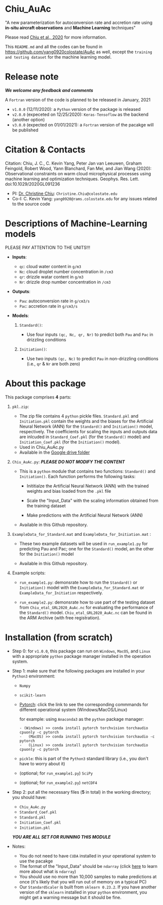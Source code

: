 # Chiu_AuAc
"A new parameterization for autoconversion rate and accretion rate using **in-situ aircraft observations** and **Machine Learning** techniques"

Please read [Chiu et al., 2020](https://agupubs.onlinelibrary.wiley.com/doi/10.1029/2020GL091236) for more information.

This `README.md` and all the codes can be found in https://github.com/yang0920colostate/AuAc as well, except the `training and testing dataset` for the machine learning model.

Release note
============
***We welcome any feedback and comments***

A `Fortran` version of the code is planned to be released in January, 2021

- `v1.0.0` (12/11/2020): a `Python` version of the package is released
- `v2.0.0` (expeceted on 12/25/2020): `Keras-Tensoflow` as the backend (another option)
- `v3.0.0` (expected on 01/01/2021): a `Fortran` version of the pacakge will be published

Citation & Contacts
===================
Citation: Chiu, J. C., C. Kevin Yang, Peter Jan van Leeuwen, Graham Feingold, Robert Wood, Yann Blanchard, Fan Mei, and Jian Wang (2020): Observational constraints on warm cloud microphysical processes using machine learning and optimization techniques. Geophys. Res. Lett. doi:10.1029/2020GL091236

* PI: [Dr. Christine Chiu](https://cloud-radiation.atmos.colostate.edu/): `Christine.Chiu@colostate.edu`
* Co-I: C. Kevin Yang: `yang0920@rams.colostate.edu` for any issues related to the source code

Descriptions of Machine-Learning models
=======================================
PLEASE PAY ATTENTION TO THE UNITS!!!

- **Inputs**: 
   - `qc`: cloud water content in `g/m3`
   - `Nc`: cloud droplet number concentration in `/cm3`
   - `qr`: drizzle watar content in `g/m3`
   - `Nr`: drizzle drop number concentration in `/cm3`
   
- **Outputs**: 
   - `Pau`: autoconversion rate in `g/cm3/s`
   - `Pac`: accretion rate in `g/cm3/s`

- **Models**:

   1. `Standard()`:
      - Use four inputs `(qc, Nc, qr, Nr)` to predict both `Pau` and `Pac` in drizzling conditions

   2. `Initiation()`: 
      - Use two inputs `(qc, Nc)` to predict `Pau` in non-drizzling conditions (i.e., `qr` & `Nr` are both zero)

About this package
==================
This package comprises **4** parts:

1. `pkl.zip`: 

   - The zip file contains 4 `python` pickle files. `Standard.pkl` and `Initiation.pkl` contain the weights and the biases for the Artificial Neural Network (ANN) for the `Standard()`  and `Initiation()` model, respectively. The coefficients for scaling the inputs and outputs data are inlcuded in `Standard_Coef.pkl` (for the `Standard()` model) and `Initiation_Coef.pkl` (for the `Initiation()` model). 
   - Used in Chiu_AuAc.py
   - Available in the [Google drive folder](https://drive.google.com/drive/folders/1YQtwRKVPUH_4ptDDk8yXLBmEpVeNT2lY?usp=sharing)

2. `Chiu_AuAc.py`: ***PLEASE DO NOT MODIFY THE CONTENT***

   - This is a `python` module that contains two functions: `Standard()` and `Initiation()`. Each function performs the following tasks:
      
      - Inititialze the Artificial Neural Network (ANN) with the trained weights and bias loaded from the `.pkl` file
      
      - Scale the "Input_Data" with the scaling information obtained from the training dataset
      
      - Make predictions with the Artificial Neural Network (ANN) 
   
   - Available in this Github repository.

3. `ExampleData_for_Standard.mat` and `ExampleData_for_Initiation.mat` : 

   - These two example datasets will be used in `run_example1.py` for predicting Pau and Pac; one for the `Standard()` model, an the other for the `Initiation()` model
   
   - Available in this Github repository.
   
4. Example scripts:

   - `run_example1.py`: demonsrate how to run the `Standard()` or `Initiation()` model  with the `ExampleData_for_Standard.mat` or `ExampleData_for_Initiation` respectively.
   
   - `run_example2.py`: demonsrate how to use part of the testing dataset from `Chiu_etal_GRL2020_AuAc.nc` for evaluating the performance of the `Standard()` model. `Chiu_etal_GRL2020_AuAc.nc` can be found in the ARM Archive (with free registration).
   
Installation (from scratch)
===========================

- Step 0: for `v1.0.0`, this package can run on `Windows`, `MacOS`, and `Linux` with a appropriate `python` package manager installed in the operation system.

- Step 1: make sure that the following packages are installed in your `Python3` environment:

   - `Numpy`
  
   - `scikit-learn`
     
   - [Pytorch](https://pytorch.org/): click the link to see the corresponding commmands for different operational system (Windows/MacOS/Linux)
   
      for example: using `Anaconda3` as the `python` package manager:
      
      ```
      - (Windows) >> conda install pytorch torchvision torchaudio cpuonly -c pytorch 
      -   (MacOS) >> conda install pytorch torchvision torchaudio -c pytorch 
      -   (Linux) >> conda install pytorch torchvision torchaudio cpuonly -c pytorch 
      ```
      
   - `pickle`: this is part of the `Python3` standard library (i.e., you don't have to worry about it)
   
   - (optional; for `run_example1.py`) `SciPy`
   
   - (optional; for `run_example2.py`) `netCDF4`
   
- Step 2: put all the necessary files (**5** in total) in the working directory; you should have:
   
   - `Chiu_AuAc.py`
   - `Standard_Coef.pkl`
   - `Standard.pkl`
   - `Initiation_Coef.pkl`
   - `Initiation.pkl` 
   
   ***YOU ARE ALL SET FOR RUNNING THIS MODULE***

- Notes: 
   - You do not need to have `CUDA` installed in your operational system to use the pacakge
   - The format of the "Input_Data" should be `ndarray` (click [here](https://numpy.org/doc/stable/reference/generated/numpy.ndarray.html) to learn more about what is `ndarray`)
   - You should use no more than 10,000 samples to make predictions at once (it's likely that you will run out of memory on a typical PC)
   - Our `StandardScaler` is built from `sklearn 0.23.2`. If you have another version of the `sklearn` installed in your `python` environment, you might get a warning message but it should be fine.
